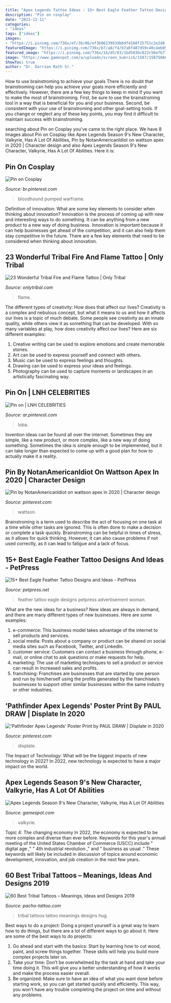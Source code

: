 ```yaml
---
title: "Apex Legends Tattoo Ideas : 15+ Best Eagle Feather Tattoo Designs And Ideas"
description: "Pin on cosplay"
date: "2022-12-11"
categories:
- "ideas"
tags: ["ideas"]
images:
- "https://i.pinimg.com/736x/ef/3b/06/ef3b0623993db6df4168f15751c2e2d8.jpg"
featuredImage: "https://i.pinimg.com/736x/b7/a0/f4/b7a0f487d59c40c4eb05528877645e42.jpg"
featured_image: "https://i.pinimg.com/736x/1b/d5/03/1bd503bc822c56efb7782de5fd47b5d1.jpg"
image: "https://www.gamespot.com/a/uploads/screen_kubrick/1587/15875866/3823424-valkyrie_arenas.jpg"
ShowToc: true
author: "Dr. Darrion Rath Sr."
---
```



How to use brainstroming to achieve your goals
There is no doubt that brainstroming can help you achieve your goals more efficiently and effectively. However, there are a few key things to keep in mind if you want to make the most of brainstroming. First, be sure to use the brainstroming tool in a way that is beneficial for you and your business. Second, be consistent with your use of brainstroming and other goal-setting tools. If you change or neglect any of these key points, you may find it difficult to maintain success with brainstroming.

	

		
searching about Pin on Cosplay you've came to the right place. We have 8 Images about Pin on Cosplay like Apex Legends Season 9&#039;s New Character, Valkyrie, Has A Lot Of Abilities, Pin by NotanAmericanIdiot on wattson apex in 2020 | Character design and also Apex Legends Season 9&#039;s New Character, Valkyrie, Has A Lot Of Abilities. Here it is:
		
    
## Pin On Cosplay

<img loading=lazy src="https://i.pinimg.com/736x/ef/3b/06/ef3b0623993db6df4168f15751c2e2d8.jpg" onerror="this.onerror=null;this.src='https://tse2.mm.bing.net/th?id=OIP.b10G9gtcdXIjMoB_M_pV1AHaLH&amp;pid=15.1';" alt="Pin on Cosplay">

_Source: br.pinterest.com_

>bloodhound pumped warframe. 

	

Definition of innovation: What are some key elements to consider when thinking about innovation?
Innovation is the process of coming up with new and interesting ways to do something. It can be anything from a new product to a new way of doing business. Innovation is important because it can help businesses get ahead of the competition, and it can also help them stay competitive in the future.
There are a few key elements that need to be considered when thinking about innovation.

    
## 23 Wonderful Tribal Fire And Flame Tattoo | Only Tribal

<img loading=lazy src="https://www.onlytribal.com/wp-content/uploads/2015/10/Tribal-Fire-Arm-Tattoo1.jpg" onerror="this.onerror=null;this.src='https://tse4.mm.bing.net/th?id=OIP.cG1nOQhiKgIHSmScQj6uhgHaJ4&amp;pid=15.1';" alt="23 Wonderful Tribal Fire and Flame Tattoo | Only Tribal">

_Source: onlytribal.com_

>flame. 

	

The different types of creativity: How does that affect our lives?
Creativity is a complex and nebulous concept, but what it means to us and how it affects our lives is a topic of much debate. Some people see creativity as an innate quality, while others view it as something that can be developed. With so many variables at play, how does creativity affect our lives? Here are six different examples: 
1. Creative writing can be used to explore emotions and create memorable stories.
2. Art can be used to express yourself and connect with others.
3. Music can be used to express feelings and thoughts.
4. Drawing can be used to express your ideas and feelings.
5. Photography can be used to capture moments or landscapes in an artistically fascinating way. 

    
## Pin On | LNH CELEBRITIES

<img loading=lazy src="https://i.pinimg.com/736x/1b/d5/03/1bd503bc822c56efb7782de5fd47b5d1.jpg" onerror="this.onerror=null;this.src='https://tse4.mm.bing.net/th?id=OIP.UJIYhCYBsODCgfg5LPYn6QHaNK&amp;pid=15.1';" alt="Pin on | LNH CELEBRITIES">

_Source: ar.pinterest.com_

>loba. 

	

Invention ideas can be found all over the internet. Sometimes they are simple, like a new product, or more complex, like a new way of doing something. Sometimes the idea is simple enough to be implemented, but it can take longer than expected to come up with a good plan for how to actually make it a reality.

    
## Pin By NotanAmericanIdiot On Wattson Apex In 2020 | Character Design

<img loading=lazy src="https://i.pinimg.com/736x/83/9f/ff/839fffae819da5da50ded6425b0322de.jpg" onerror="this.onerror=null;this.src='https://tse1.mm.bing.net/th?id=OIP.JczgH-sLbvEoQbLo1eRs-wHaJ4&amp;pid=15.1';" alt="Pin by NotanAmericanIdiot on wattson apex in 2020 | Character design">

_Source: pinterest.com_

>wattson. 

	

Brainstroming is a term used to describe the act of focusing on one task at a time while other tasks are ignored. This is often done to make a decision or complete a task quickly. Brainstroming can be helpful in times of stress, as it allows for quick thinking. However, it can also cause problems if not used correctly, as it can lead to fatigue and a lack of focus.

    
## 15+ Best Eagle Feather Tattoo Designs And Ideas - PetPress

<img loading=lazy src="https://cdn.petpress.net/wp-content/uploads/2020/06/11213809/eagle-feather-tattoo-woman.jpg" onerror="this.onerror=null;this.src='https://tse3.mm.bing.net/th?id=OIP.55vQ01jdPheOePY3RcZfqwHaJE&amp;pid=15.1';" alt="15+ Best Eagle Feather Tattoo Designs and Ideas - PetPress">

_Source: petpress.net_

>feather tattoo eagle designs petpress advertisement woman. 

	

What are the new ideas for a business?
New ideas are always in demand, and there are many different types of new businesses. Here are some examples: 
1. e-commerce: This business model takes advantage of the internet to sell products and services. 
2. social media: Posts about a company or product can be shared on social media sites such as Facebook, Twitter, and LinkedIn. 
3. customer service: Customers can contact a business through phone, e-mail, or online chat to ask questions or make requests for help. 
4. marketing: The use of marketing techniques to sell a product or service can result in increased sales and profits. 
5. franchising: Franchises are businesses that are started by one person and run by him/herself using the profits generated by the franchisee’s businesses to support other similar businesses within the same industry or other industries.

    
## &#039;Pathfinder Apex Legends&#039; Poster Print By PAUL DRAW | Displate In 2020

<img loading=lazy src="https://i.pinimg.com/736x/b7/a0/f4/b7a0f487d59c40c4eb05528877645e42.jpg" onerror="this.onerror=null;this.src='https://tse3.mm.bing.net/th?id=OIP.GOo4Yi4RDFM8VAXXzBTxQgHaKX&amp;pid=15.1';" alt="&#039;Pathfinder Apex Legends&#039; Poster Print by PAUL DRAW | Displate in 2020">

_Source: pinterest.com_

>displate. 

	

The Impact of Technology: What will be the biggest impacts of new technology in 2022?
In 2022, new technology is expected to have a major impact on the world.

    
## Apex Legends Season 9&#039;s New Character, Valkyrie, Has A Lot Of Abilities

<img loading=lazy src="https://www.gamespot.com/a/uploads/screen_kubrick/1587/15875866/3823424-valkyrie_arenas.jpg" onerror="this.onerror=null;this.src='https://tse3.mm.bing.net/th?id=OIP.owJ0qQ31JmrEuhpdCIq_YgHaEK&amp;pid=15.1';" alt="Apex Legends Season 9&#039;s New Character, Valkyrie, Has A Lot Of Abilities">

_Source: gamespot.com_

>valkyrie. 

	

Topic 4: The changing economy
In 2022, the economy is expected to be more complex and diverse than ever before. Keywords for this year's annual meeting of the United States Chamber of Commerce (USCC) include " digital age ," " 4th industrial revolution ," and " business as usual ." 
These keywords will likely be included in discussion of topics around economic development, innovation, and job creation in the next few years.

    
## 60 Best Tribal Tattoos – Meanings, Ideas And Designs 2019

<img loading=lazy src="https://www.pacho-tattoo.com/images/2016/02/tribal-tattoos-42.jpg?x15119" onerror="this.onerror=null;this.src='https://tse2.mm.bing.net/th?id=OIP.Zprn6XSUKbmzeR6sGhUXkwHaJ3&amp;pid=15.1';" alt="60 Best Tribal Tattoos – Meanings, Ideas and Designs 2019">

_Source: pacho-tattoo.com_

>tribal tattoos tattoo meanings designs hug. 

	

Best ways to do a project:
Doing a project yourself is a great way to learn how to do things, but there are a lot of different ways to go about it. Here are some of the best ways to do projects: 
1. Go ahead and start with the basics: Start by learning how to cut wood, paint, and screw things together. These skills will help you build more complex projects later on. 
2. Take your time: Don’t be overwhelmed by the task at hand and take your time doing it. This will give you a better understanding of how it works and make the process easier overall. 
3. Be organized: Make sure to have an idea of what you want done before starting work, so you can get started quickly and efficiently. This way, you won’t have any trouble completing the project on time and without any problems.

